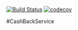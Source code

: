 [![Build Status](https://travis-ci.org/Lapeno23/CashBackService.svg?branch=master)](https://travis-ci.org/Lapeno23/CashBackService)
[![codecov](https://codecov.io/gh/Lapeno23/CashBackService/branch/master/graph/badge.svg)](https://codecov.io/gh/Lapeno23/CashBackService)

#CashBackService
